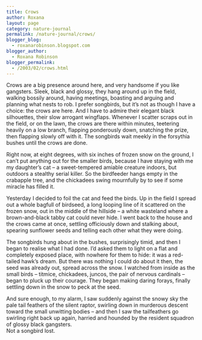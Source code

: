 ```yaml
---
title: Crows
author: Roxana
layout: page
category: nature-journal
permalink: /nature-journal/crows/
blogger_blog:
  - roxanarobinson.blogspot.com
blogger_author:
  - Roxana Robinson
blogger_permalink:
  - /2003/02/crows.html
---
```

Crows are a big presence around here, and very handsome if you like gangsters. Sleek, black and glossy, they hang around up in the field, walking bossily around, having meetings, boasting and arguing and planning what nests to rob. I prefer songbirds, but it’s not as though I have a choice: the crows are here. And I have to admire their elegant black silhouettes, their slow arrogant wingflaps. Whenever I scatter scraps out in the field, or on the lawn, the crows are there within minutes, teetering heavily on a low branch, flapping ponderously down, snatching the prize, then flapping slowly off with it. The songbirds wait meekly in the forsythia bushes until the crows are done.

Right now, at eight degrees, with six inches of frozen snow on the ground, I can’t put anything out for the smaller birds, because I have staying with me my daughter’s cat &#8211; a sweet-tempered amiable creature indoors, but outdoors a stealthy serial killer. So the birdfeeder hangs empty in the crabapple tree, and the chickadees swing mournfully by to see if some miracle has filled it.

Yesterday I decided to foil the cat and feed the birds. Up in the field I spread out a whole bagfull of birdseed, a long looping line of it scattered on the frozen snow, out in the middle of the hillside – a white wasteland where a brown-and-black tabby cat could never hide. I went back to the house and the crows came at once, settling officiously down and stalking about, spearing sunflower seeds and telling each other what they were doing.

The songbirds hung about in the bushes, surprisingly timid, and then I began to realise what I had done. I’d asked them to light on a flat and completely exposed place, with nowhere for them to hide: it was a red-tailed hawk’s dream. But there was nothing I could do about it then, the seed was already out, spread across the snow. I watched from inside as the small birds – titmice, chickadees, juncos, the pair of nervous cardinals – began to pluck up their courage. They began making daring forays, finally settling down in the snow to peck at the seed.

And sure enough, to my alarm, I saw suddenly against the snowy sky the pale tail feathers of the silent raptor, swirling down in murderous descent toward the small unwitting bodies – and then I saw the tailfeathers go swirling right back up again, harried and hounded by the resident squadron of glossy black gangsters.  
Not a songbird lost.